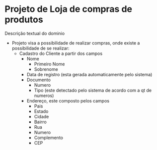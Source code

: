 # Projeto de Loja de compras de produtos

Descrição textual do dominio

+ Projeto visa a possibilidade de realizar compras, onde existe a possibilidade de se realizar:
  + Cadastro do Cliente a partir dos campos
    + Nome
      + Primeiro Nome
      + Sobrenome
    + Data de registro (esta gerada automaticamente pelo sistema)
    + Documento
      + Numero
      + Tipo (este detectado pelo sistema de acordo com a qt de numeros)
    + Endereço, este composto pelos campos
      + Pais
      + Estado
      + Cidade
      + Bairro
      + Rua
      + Numero
      + Complemento
      + CEP